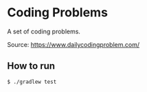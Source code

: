# Coding Problems

A set of coding problems.

Source: https://www.dailycodingproblem.com/

## How to run

```bash
$ ./gradlew test
```

